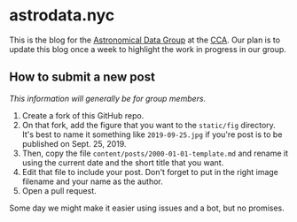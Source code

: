 # astrodata.nyc

This is the blog for the [Astronomical Data Group](https://www.simonsfoundation.org/flatiron/center-for-computational-astrophysics/astronomical-data/) at the [CCA](https://www.simonsfoundation.org/flatiron/center-for-computational-astrophysics/).
Our plan is to update this blog once a week to highlight the work in progress in our group.

## How to submit a new post

*This information will generally be for group members.*

1. Create a fork of this GitHub repo.
2. On that fork, add the figure that you want to the `static/fig` directory. It's best to name it something like `2019-09-25.jpg` if you're post is to be published on Sept. 25, 2019.
3. Then, copy the file `content/posts/2000-01-01-template.md` and rename it using the current date and the short title that you want.
4. Edit that file to include your post. Don't forget to put in the right image filename and your name as the author.
5. Open a pull request.

Some day we might make it easier using issues and a bot, but no promises.
